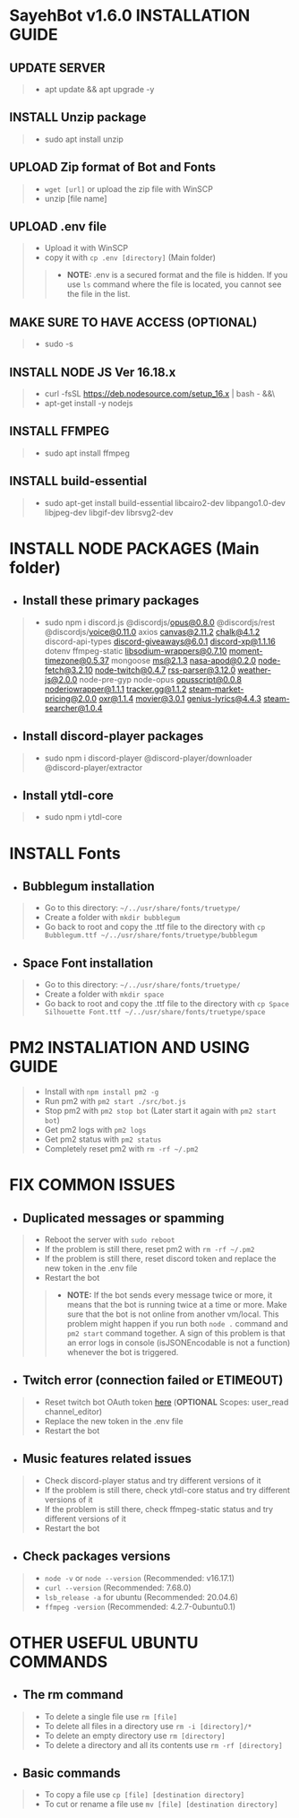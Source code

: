#
# **SayehBot v1.6.0 INSTALLATION GUIDE**

## **UPDATE SERVER**

> - apt update && apt upgrade -y

## **INSTALL Unzip package**

> - sudo apt install unzip

## **UPLOAD Zip format of Bot and Fonts**

> - `wget [url]` or upload the zip file with WinSCP
> - unzip [file name]

## **UPLOAD .env file**
> - Upload it with WinSCP
> - copy it with `cp .env [directory]` (Main folder)
>> - **NOTE:** .env is a secured format and the file is hidden. If you use `ls` command where the file is located, you cannot see the file in the list.

## **MAKE SURE TO HAVE ACCESS (OPTIONAL)**

> - sudo -s

## **INSTALL NODE JS Ver 16.18.x**

> - curl -fsSL https://deb.nodesource.com/setup_16.x | bash - &&\
> - apt-get install -y nodejs

## **INSTALL FFMPEG**

> - sudo apt install ffmpeg

## **INSTALL build-essential**

> - sudo apt-get install build-essential libcairo2-dev libpango1.0-dev libjpeg-dev libgif-dev librsvg2-dev
#
# **INSTALL NODE PACKAGES (Main folder)**

- ## Install these primary packages
> - sudo npm i discord.js @discordjs/opus@0.8.0 @discordjs/rest @discordjs/voice@0.11.0 axios canvas@2.11.2 chalk@4.1.2 discord-api-types discord-giveaways@6.0.1 discord-xp@1.1.16 dotenv ffmpeg-static libsodium-wrappers@0.7.10 moment-timezone@0.5.37 mongoose ms@2.1.3 nasa-apod@0.2.0 node-fetch@3.2.10 node-twitch@0.4.7 rss-parser@3.12.0 weather-js@2.0.0 node-pre-gyp node-opus opusscript@0.0.8 noderiowrapper@1.1.1 tracker.gg@1.1.2 steam-market-pricing@2.0.0 oxr@1.1.4 movier@3.0.1 genius-lyrics@4.4.3 steam-searcher@1.0.4
- ## Install discord-player packages
> - sudo npm i discord-player @discord-player/downloader @discord-player/extractor
- ## Install ytdl-core
> - sudo npm i ytdl-core
#

# **INSTALL Fonts**
- ## Bubblegum installation
> - Go to this directory: `~/../usr/share/fonts/truetype/`
> - Create a folder with `mkdir bubblegum`
> - Go back to root and copy the .ttf file to the directory with `cp Bubblegum.ttf ~/../usr/share/fonts/truetype/bubblegum`
- ## Space Font installation
> - Go to this directory: `~/../usr/share/fonts/truetype/`
> - Create a folder with `mkdir space`
> - Go back to root and copy the .ttf file to the directory with `cp Space Silhouette Font.ttf ~/../usr/share/fonts/truetype/space`
#

# **PM2 INSTALIATION AND USING GUIDE**
> - Install with `npm install pm2 -g`
> - Run pm2 with `pm2 start ./src/bot.js`
> - Stop pm2 with `pm2 stop bot` (Later start it again with `pm2 start bot`)
> - Get pm2 logs with `pm2 logs`
> - Get pm2 status with `pm2 status`
> - Completely reset pm2 with `rm -rf ~/.pm2`
#

# **FIX COMMON ISSUES**

- ## Duplicated messages or spamming
> - Reboot the server with `sudo reboot`
> - If the problem is still there, reset pm2 with `rm -rf ~/.pm2`
> - If the problem is still there, reset discord token and replace the new token in the .env file
> - Restart the bot
>> - **NOTE:** If the bot sends every message twice or more, it means that the bot is running twice at a time or more. Make sure that the bot is not online from another vm/local. This problem might happen if you run both `node .` command and `pm2 start` command together. A sign of this problem is that an error logs in console (isJSONEncodable is not a function) whenever the bot is triggered.
- ## Twitch error (connection failed or ETIMEOUT)
> - Reset twitch bot OAuth token [here](https://twitchapps.com/tokengen/) (**OPTIONAL** Scopes: user_read channel_editor)
> - Replace the new token in the .env file
> - Restart the bot
- ## Music features related issues
> - Check discord-player status and try different versions of it
> - If the problem is still there, check ytdl-core status and try different versions of it
> - If the problem is still there, check ffmpeg-static status and try different versions of it
> - Restart the bot

- ## Check packages versions
> - `node -v` or `node --version` (Recommended: v16.17.1)
> - `curl --version` (Recommended: 7.68.0)
> - `lsb_release -a` for ubuntu (Recommended: 20.04.6)
> - `ffmpeg -version` (Recommended: 4.2.7-0ubuntu0.1)
#

# **OTHER USEFUL UBUNTU COMMANDS**

- ## The **rm** command
> - To delete a single file use `rm [file]`
> - To delete all files in a directory use `rm -i [directory]/*`
> - To delete an empty directory use `rm [directory]`
> - To delete a directory and all its contents use `rm -rf [directory]`
- ## Basic commands
> - To copy a file use `cp [file] [destination directory]`
> - To cut or rename a file use `mv [file] [destination directory]`
